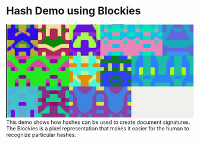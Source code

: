 # Hash Demo using Blockies
<img src='./dcblockies.png'>
This demo shows how hashes can be used to create document signatures. The Blockies is a pixel representation that makes it easier for the human to recognize particular hashes.
